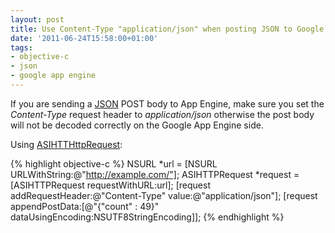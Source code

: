 ```yaml
---
layout: post
title: Use Content-Type "application/json" when posting JSON to Google App Engine
date: '2011-06-24T15:58:00+01:00'
tags:
- objective-c
- json
- google app engine
---
```

If you are sending a [JSON](http://www.json.org/) POST body to App Engine, make sure you set the *Content-Type* request header to *application/json* otherwise the post body will not be decoded correctly on the Google App Engine side.

Using [ASIHTTHttpRequest](http://allseeing-i.com/ASIHTTPRequest/How-to-use):

{% highlight objective-c %}
NSURL *url = [NSURL URLWithString:@"http://example.com/"];
ASIHTTPRequest *request = [ASIHTTPRequest requestWithURL:url];
[request addRequestHeader:@"Content-Type" value:@"application/json"];
[request appendPostData:[@"{\"count\" : 49}" dataUsingEncoding:NSUTF8StringEncoding]];
{% endhighlight %}